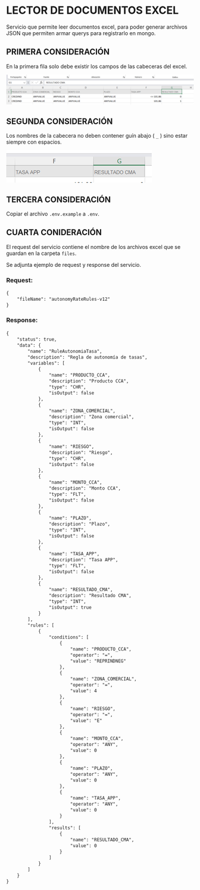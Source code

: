 # LECTOR DE DOCUMENTOS EXCEL
Servicio que permite leer documentos excel, para poder generar archivos JSON que permiten armar querys para registrarlo en mongo.

## PRIMERA CONSIDERACIÓN
En la primera fila solo debe existir los campos de las cabeceras del excel.

![alt text](public/images/cabeceras_formato.png)

## SEGUNDA CONSIDERACIÓN
Los nombres de la cabecera no deben contener guín abajo ( ```_``` ) sino estar siempre con espacios.

![alt text](public/images/cabeceras_example.png)

## TERCERA CONSIDERACIÓN
Copiar el archivo ```.env.example``` a ```.env```.

## CUARTA CONIDERACIÓN
El request del servicio contiene el nombre de los archivos excel que se guardan en la carpeta ```files```.

Se adjunta ejemplo de request y response del servicio.

### Request:
```
{
    "fileName": "autonomyRateRules-v12"
}
```

### Response:
```
{
    "status": true,
    "data": {
        "name": "RuleAutonomiaTasa",
        "description": "Regla de autonomía de tasas",
        "variables": [
            {
                "name": "PRODUCTO_CCA",
                "description": "Producto CCA",
                "type": "CHR",
                "isOutput": false
            },
            {
                "name": "ZONA_COMERCIAL",
                "description": "Zona comercial",
                "type": "INT",
                "isOutput": false
            },
            {
                "name": "RIESGO",
                "description": "Riesgo",
                "type": "CHR",
                "isOutput": false
            },
            {
                "name": "MONTO_CCA",
                "description": "Monto CCA",
                "type": "FLT",
                "isOutput": false
            },
            {
                "name": "PLAZO",
                "description": "Plazo",
                "type": "INT",
                "isOutput": false
            },
            {
                "name": "TASA_APP",
                "description": "Tasa APP",
                "type": "FLT",
                "isOutput": false
            },
            {
                "name": "RESULTADO_CMA",
                "description": "Resultado CMA",
                "type": "INT",
                "isOutput": true
            }
        ],
        "rules": [
            {
                "conditions": [
                    {
                        "name": "PRODUCTO_CCA",
                        "operator": "=",
                        "value": "REPRINDNEG"
                    },
                    {
                        "name": "ZONA_COMERCIAL",
                        "operator": "=",
                        "value": 4
                    },
                    {
                        "name": "RIESGO",
                        "operator": "=",
                        "value": "E"
                    },
                    {
                        "name": "MONTO_CCA",
                        "operator": "ANY",
                        "value": 0
                    },
                    {
                        "name": "PLAZO",
                        "operator": "ANY",
                        "value": 0
                    },
                    {
                        "name": "TASA_APP",
                        "operator": "ANY",
                        "value": 0
                    }
                ],
                "results": [
                    {
                        "name": "RESULTADO_CMA",
                        "value": 0
                    }
                ]
            }
        ]
    }
}
```